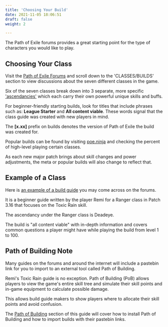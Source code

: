 ```yaml
---
title: 'Choosing Your Build'
date: 2021-11-05 18:06:51
draft: false
weight: 2

---
```


The Path of Exile forums provides a great starting point for the type of characters you would like to play. 

<!--more-->

## Choosing Your Class

Visit the [Path of Exile Forums](https://www.pathofexile.com/forum) and scroll down to the 'CLASSES/BUILDS' section to view discussions about the seven different classes in the game. 

Six of the seven classes break down into 3 separate, more specific ['ascendancies'](https://www.pathofexile.com/ascendancy/classes) which each carry their own powerful unique skills and buffs.

For beginner-friendly starting builds, look for titles that include phrases such as: **League Starter** and **All content viable**. These words signal that the class guide was created with new players in mind.

The **[x.xx]** prefix on builds denotes the version of Path of Exile the build was created for.

Popular builds can be found by visiting [poe.ninja](https://poe.ninja/challenge/builds) and checking the percent of high-level playing certain classes.

As each new major patch brings about skill changes and power adjustments, the meta or popular builds will also change to reflect that.

## Example of a Class

Here is [an example of a build guide](https://www.pathofexile.com/forum/view-thread/2866127) you may come across on the forums. 

It is a beginner guide written by the player Remi for a Ranger class in Patch 3.16 that focuses on the Toxic Rain skill. 

The ascendancy under the Ranger class is Deadeye. 

The build is "all content viable" with in-depth information and covers common questions a player might have while playing the build from level 1 to 100.

## Path of Building Note

Many guides on the forums and around the internet will include a pastebin link for you to import to an external tool called Path of Building. 

Remi's Toxic Rain guide is no exception. Path of Building (PoB) allows players to view the game's entire skill tree and simulate their skill points and in-game equipment to calculate possible damage. 

This allows build guide makers to show players where to allocate their skill points and avoid confusion.

The [Path of Building](/docs/pathofbuilding) section of this guide will cover how to install Path of Building and how to import builds with their pastebin links.


